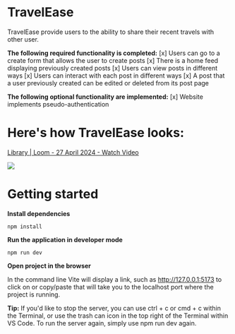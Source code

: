 # TravelEase
TravelEase provide users to the ability to share their recent travels with other user. 

**The following **required** functionality is completed:**
[x] Users can go to a create form that allows the user to create posts
[x] There is a home feed displaying previously created posts
[x] Users can view posts in different ways
[x] Users can interact with each post in different ways
[x] A post that a user previously created can be edited or deleted from its post page

**The following **optional** functionality are implemented:**
[x] Website implements pseudo-authentication


# Here's how TravelEase looks:

<div>
    <a href="https://www.loom.com/share/6839227b01d146fbb6459f1e1130d58c?sid=0263a1d7-e8d9-4684-bc71-f7b9205c42d3">
      <p>Library | Loom - 27 April 2024 - Watch Video</p>
    </a>
    <a href="https://www.loom.com/share/6839227b01d146fbb6459f1e1130d58c?sid=0263a1d7-e8d9-4684-bc71-f7b9205c42d3">
      <img style="max-width:300px;" src="https://cdn.loom.com/sessions/thumbnails/6839227b01d146fbb6459f1e1130d58c?sid=0263a1d7-e8d9-4684-bc71-f7b9205c42d3-with-play.gif">
    </a>
  </div>

# Getting started
**Install dependencies**
```
npm install
```

**Run the application in developer mode**

```
npm run dev
```

**Open project in the browser**

In the command line Vite will display a link, such as http://127.0.0.1:5173 to click on or copy/paste that will take you to the localhost port where the project is running.

**Tip:** If you'd like to stop the server, you can use ctrl + c or cmd + c within the Terminal, or use the trash can icon in the top right of the Terminal within VS Code. To run the server again, simply use npm run dev again.
